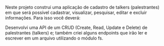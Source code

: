 Neste projeto construi uma aplicação de cadastro de talkers (palestrantes) em que será possível cadastrar, visualizar, pesquisar, editar e excluir informações. Para isso você deverá:

Desenvolvi uma API de um CRUD (Create, Read, Update e Delete) de palestrantes (talkers) e;
também criei alguns endpoints que irão ler e escrever em um arquivo utilizando o módulo fs.
